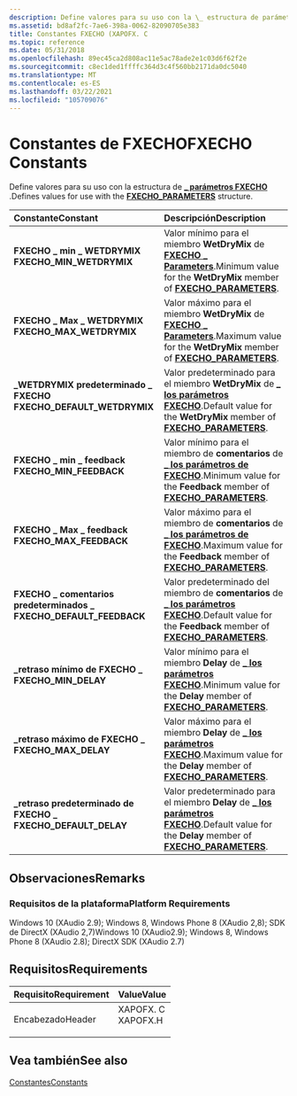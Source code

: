 ```yaml
---
description: Define valores para su uso con la \_ estructura de parámetros FXECHO.
ms.assetid: bd8af2fc-7ae6-398a-0062-82090705e383
title: Constantes FXECHO (XAPOFX. C
ms.topic: reference
ms.date: 05/31/2018
ms.openlocfilehash: 89ec45ca2d808ac11e5ac78ade2e1c03d6f62f2e
ms.sourcegitcommit: c8ec1ded1ffffc364d3c4f560bb2171da0dc5040
ms.translationtype: MT
ms.contentlocale: es-ES
ms.lasthandoff: 03/22/2021
ms.locfileid: "105709076"
---
```

# <a name="fxecho-constants"></a><span data-ttu-id="f1723-103">Constantes de FXECHO</span><span class="sxs-lookup"><span data-stu-id="f1723-103">FXECHO Constants</span></span>

<span data-ttu-id="f1723-104">Define valores para su uso con la estructura de [**\_ parámetros FXECHO**](/windows/desktop/api/xapofx/ns-xapofx-fxecho_parameters) .</span><span class="sxs-lookup"><span data-stu-id="f1723-104">Defines values for use with the [**FXECHO\_PARAMETERS**](/windows/desktop/api/xapofx/ns-xapofx-fxecho_parameters) structure.</span></span>



| <span data-ttu-id="f1723-105">Constante</span><span class="sxs-lookup"><span data-stu-id="f1723-105">Constant</span></span>                                                                                                                                                                                        | <span data-ttu-id="f1723-106">Descripción</span><span class="sxs-lookup"><span data-stu-id="f1723-106">Description</span></span>                                                                                               |
|:------------------------------------------------------------------------------------------------------------------------------------------------------------------------------------------------|:----------------------------------------------------------------------------------------------------------|
| <span id="FXECHO_MIN_WETDRYMIX"></span><span id="fxecho_min_wetdrymix"></span><dl> <span data-ttu-id="f1723-107"><dt>**FXECHO \_ min \_ WETDRYMIX**</dt></span><span class="sxs-lookup"><span data-stu-id="f1723-107"><dt>**FXECHO\_MIN\_WETDRYMIX**</dt></span></span> </dl>             | <span data-ttu-id="f1723-108">Valor mínimo para el miembro **WetDryMix** de [**FXECHO \_ Parameters**](/windows/desktop/api/xapofx/ns-xapofx-fxecho_parameters).</span><span class="sxs-lookup"><span data-stu-id="f1723-108">Minimum value for the **WetDryMix** member of [**FXECHO\_PARAMETERS**](/windows/desktop/api/xapofx/ns-xapofx-fxecho_parameters).</span></span><br/> |
| <span id="FXECHO_MAX_WETDRYMIX"></span><span id="fxecho_max_wetdrymix"></span><dl> <span data-ttu-id="f1723-109"><dt>**FXECHO \_ Max \_ WETDRYMIX**</dt></span><span class="sxs-lookup"><span data-stu-id="f1723-109"><dt>**FXECHO\_MAX\_WETDRYMIX**</dt></span></span> </dl>             | <span data-ttu-id="f1723-110">Valor máximo para el miembro **WetDryMix** de [**FXECHO \_ Parameters**](/windows/desktop/api/xapofx/ns-xapofx-fxecho_parameters).</span><span class="sxs-lookup"><span data-stu-id="f1723-110">Maximum value for the **WetDryMix** member of [**FXECHO\_PARAMETERS**](/windows/desktop/api/xapofx/ns-xapofx-fxecho_parameters).</span></span><br/> |
| <span id="FXECHO_DEFAULT_WETDRYMIX"></span><span id="fxecho_default_wetdrymix"></span><dl> <span data-ttu-id="f1723-111"><dt>**\_WETDRYMIX predeterminado \_ FXECHO**</dt></span><span class="sxs-lookup"><span data-stu-id="f1723-111"><dt>**FXECHO\_DEFAULT\_WETDRYMIX**</dt></span></span> </dl> | <span data-ttu-id="f1723-112">Valor predeterminado para el miembro **WetDryMix** de [**\_ los parámetros FXECHO**](/windows/desktop/api/xapofx/ns-xapofx-fxecho_parameters).</span><span class="sxs-lookup"><span data-stu-id="f1723-112">Default value for the **WetDryMix** member of [**FXECHO\_PARAMETERS**](/windows/desktop/api/xapofx/ns-xapofx-fxecho_parameters).</span></span><br/> |
| <span id="FXECHO_MIN_FEEDBACK"></span><span id="fxecho_min_feedback"></span><dl> <span data-ttu-id="f1723-113"><dt>**FXECHO \_ min \_ feedback**</dt></span><span class="sxs-lookup"><span data-stu-id="f1723-113"><dt>**FXECHO\_MIN\_FEEDBACK**</dt></span></span> </dl>                | <span data-ttu-id="f1723-114">Valor mínimo para el miembro de **comentarios** de [**\_ los parámetros de FXECHO**](/windows/desktop/api/xapofx/ns-xapofx-fxecho_parameters).</span><span class="sxs-lookup"><span data-stu-id="f1723-114">Minimum value for the **Feedback** member of [**FXECHO\_PARAMETERS**](/windows/desktop/api/xapofx/ns-xapofx-fxecho_parameters).</span></span><br/>  |
| <span id="FXECHO_MAX_FEEDBACK"></span><span id="fxecho_max_feedback"></span><dl> <span data-ttu-id="f1723-115"><dt>**FXECHO \_ Max \_ feedback**</dt></span><span class="sxs-lookup"><span data-stu-id="f1723-115"><dt>**FXECHO\_MAX\_FEEDBACK**</dt></span></span> </dl>                | <span data-ttu-id="f1723-116">Valor máximo para el miembro de **comentarios** de [**\_ los parámetros de FXECHO**](/windows/desktop/api/xapofx/ns-xapofx-fxecho_parameters).</span><span class="sxs-lookup"><span data-stu-id="f1723-116">Maximum value for the **Feedback** member of [**FXECHO\_PARAMETERS**](/windows/desktop/api/xapofx/ns-xapofx-fxecho_parameters).</span></span><br/>  |
| <span id="FXECHO_DEFAULT_FEEDBACK"></span><span id="fxecho_default_feedback"></span><dl> <span data-ttu-id="f1723-117"><dt>**FXECHO \_ comentarios predeterminados \_**</dt></span><span class="sxs-lookup"><span data-stu-id="f1723-117"><dt>**FXECHO\_DEFAULT\_FEEDBACK**</dt></span></span> </dl>    | <span data-ttu-id="f1723-118">Valor predeterminado del miembro de **comentarios** de [**\_ los parámetros FXECHO**](/windows/desktop/api/xapofx/ns-xapofx-fxecho_parameters).</span><span class="sxs-lookup"><span data-stu-id="f1723-118">Default value for the **Feedback** member of [**FXECHO\_PARAMETERS**](/windows/desktop/api/xapofx/ns-xapofx-fxecho_parameters).</span></span><br/>  |
| <span id="FXECHO_MIN_DELAY"></span><span id="fxecho_min_delay"></span><dl> <span data-ttu-id="f1723-119"><dt>**\_retraso mínimo de FXECHO \_**</dt></span><span class="sxs-lookup"><span data-stu-id="f1723-119"><dt>**FXECHO\_MIN\_DELAY**</dt></span></span> </dl>                         | <span data-ttu-id="f1723-120">Valor mínimo para el miembro **Delay** de [**\_ los parámetros FXECHO**](/windows/desktop/api/xapofx/ns-xapofx-fxecho_parameters).</span><span class="sxs-lookup"><span data-stu-id="f1723-120">Minimum value for the **Delay** member of [**FXECHO\_PARAMETERS**](/windows/desktop/api/xapofx/ns-xapofx-fxecho_parameters).</span></span><br/>     |
| <span id="FXECHO_MAX_DELAY"></span><span id="fxecho_max_delay"></span><dl> <span data-ttu-id="f1723-121"><dt>**\_retraso máximo de FXECHO \_**</dt></span><span class="sxs-lookup"><span data-stu-id="f1723-121"><dt>**FXECHO\_MAX\_DELAY**</dt></span></span> </dl>                         | <span data-ttu-id="f1723-122">Valor máximo para el miembro **Delay** de [**\_ los parámetros FXECHO**](/windows/desktop/api/xapofx/ns-xapofx-fxecho_parameters).</span><span class="sxs-lookup"><span data-stu-id="f1723-122">Maximum value for the **Delay** member of [**FXECHO\_PARAMETERS**](/windows/desktop/api/xapofx/ns-xapofx-fxecho_parameters).</span></span><br/>     |
| <span id="FXECHO_DEFAULT_DELAY"></span><span id="fxecho_default_delay"></span><dl> <span data-ttu-id="f1723-123"><dt>**\_retraso predeterminado de FXECHO \_**</dt></span><span class="sxs-lookup"><span data-stu-id="f1723-123"><dt>**FXECHO\_DEFAULT\_DELAY**</dt></span></span> </dl>             | <span data-ttu-id="f1723-124">Valor predeterminado para el miembro **Delay** de [**\_ los parámetros FXECHO**](/windows/desktop/api/xapofx/ns-xapofx-fxecho_parameters).</span><span class="sxs-lookup"><span data-stu-id="f1723-124">Default value for the **Delay** member of [**FXECHO\_PARAMETERS**](/windows/desktop/api/xapofx/ns-xapofx-fxecho_parameters).</span></span><br/>     |



## <a name="remarks"></a><span data-ttu-id="f1723-125">Observaciones</span><span class="sxs-lookup"><span data-stu-id="f1723-125">Remarks</span></span>

### <a name="platform-requirements"></a><span data-ttu-id="f1723-126">Requisitos de la plataforma</span><span class="sxs-lookup"><span data-stu-id="f1723-126">Platform Requirements</span></span>

<span data-ttu-id="f1723-127">Windows 10 (XAudio 2.9); Windows 8, Windows Phone 8 (XAudio 2,8); SDK de DirectX (XAudio 2,7)</span><span class="sxs-lookup"><span data-stu-id="f1723-127">Windows 10 (XAudio2.9); Windows 8, Windows Phone 8 (XAudio 2.8); DirectX SDK (XAudio 2.7)</span></span>

## <a name="requirements"></a><span data-ttu-id="f1723-128">Requisitos</span><span class="sxs-lookup"><span data-stu-id="f1723-128">Requirements</span></span>



| <span data-ttu-id="f1723-129">Requisito</span><span class="sxs-lookup"><span data-stu-id="f1723-129">Requirement</span></span> | <span data-ttu-id="f1723-130">Value</span><span class="sxs-lookup"><span data-stu-id="f1723-130">Value</span></span> |
|-------------------|-------------------------------------------------------------------------------------|
| <span data-ttu-id="f1723-131">Encabezado</span><span class="sxs-lookup"><span data-stu-id="f1723-131">Header</span></span><br/> | <dl> <span data-ttu-id="f1723-132"><dt>XAPOFX. C</dt></span><span class="sxs-lookup"><span data-stu-id="f1723-132"><dt>XAPOFX.H</dt></span></span> </dl> |



## <a name="see-also"></a><span data-ttu-id="f1723-133">Vea también</span><span class="sxs-lookup"><span data-stu-id="f1723-133">See also</span></span>

<dl> <dt>

[<span data-ttu-id="f1723-134">Constantes</span><span class="sxs-lookup"><span data-stu-id="f1723-134">Constants</span></span>](constants.md)
</dt> </dl>

 

 




